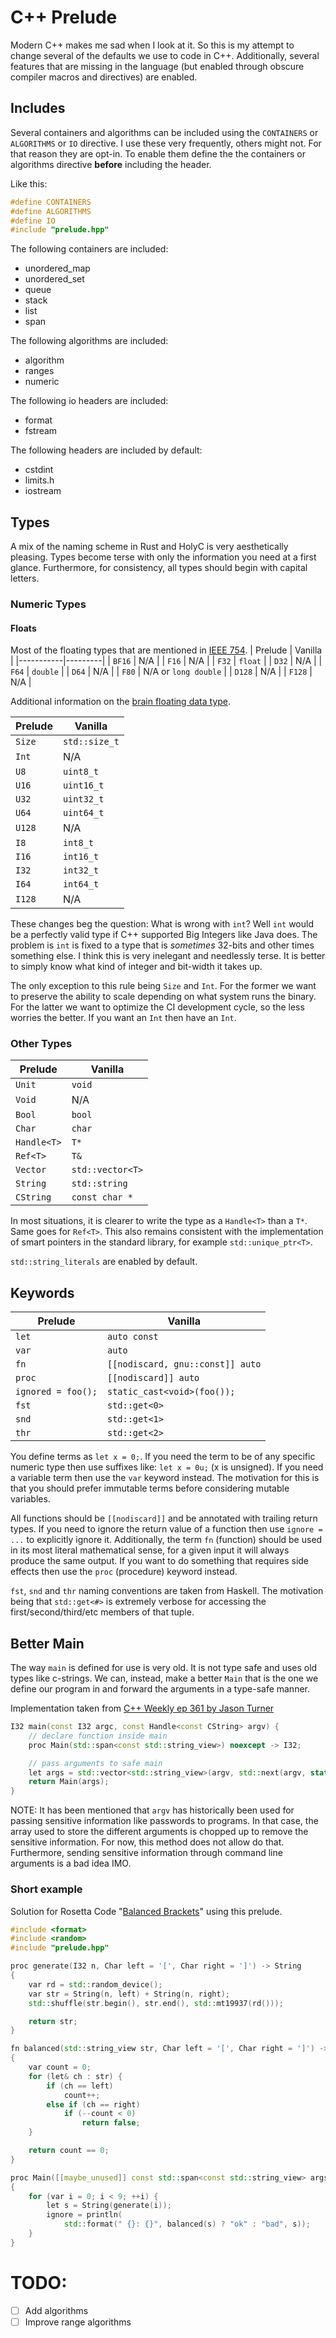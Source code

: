 # C++ Prelude
Modern C++ makes me sad when I look at it. So this is my attempt to change
several of the defaults we use to code in C++. Additionally, several features
that are missing in the language (but enabled through obscure compiler macros
and directives) are enabled.

## Includes
Several containers and algorithms can be included using the `CONTAINERS` or
`ALGORITHMS` or `IO` directive. I use these very frequently, others might not. For that
reason they are opt-in. To enable them define the the containers or algorithms
directive **before** including the header.

Like this:
```cpp
#define CONTAINERS
#define ALGORITHMS
#define IO
#include "prelude.hpp"
```
The following containers are included:
 - unordered_map
 - unordered_set
 - queue
 - stack
 - list
 - span

The following algorithms are included:
 - algorithm
 - ranges
 - numeric

 The following io headers are included:
 - format
 - fstream

The following headers are included by default:
 - cstdint
 - limits.h
 - iostream

## Types
A mix of the naming scheme in Rust and HolyC is very aesthetically pleasing.
Types become terse with only the information you need at a first glance.
Furthermore, for consistency, all types should begin with capital letters.

### Numeric Types

#### Floats
Most of the floating types that are mentioned in [IEEE 754](https://en.wikipedia.org/wiki/IEEE_754).
| Prelude   | Vanilla |
|-----------|---------|
| `BF16`    | N/A |
| `F16`     | N/A |
| `F32`     | `float` |
| `D32`     | N/A |
| `F64`     | `double` |
| `D64`     | N/A |
| `F80`     | N/A or `long double` |
| `D128`    | N/A |
| `F128`    | N/A |

Additional information on the [brain floating data type](https://en.wikipedia.org/wiki/Bfloat16_floating-point_format).

| Prelude   | Vanilla |
|-----------|---------|
| `Size`    | `std::size_t` |
| `Int`     | N/A |
| `U8`      | `uint8_t` |
| `U16`     | `uint16_t` |
| `U32`     | `uint32_t` |
| `U64`     | `uint64_t` |
| `U128`    | N/A |
| `I8`      | `int8_t` |
| `I16`     | `int16_t` |
| `I32`     | `int32_t` |
| `I64`     | `int64_t` |
| `I128`    | N/A |

These changes beg the question: What is wrong with `int`?
Well `int` would be a perfectly valid type if C++ supported Big Integers like
Java does. The problem is `int` is fixed to a type that is _sometimes_ 32-bits
and other times something else. I think this is very inelegant and needlessly
terse. It is better to simply know what kind of integer and bit-width it takes
up.

The only exception to this rule being `Size` and `Int`. For the former we want
to preserve the ability to scale depending on what system runs the binary. For
the latter we want to optimize the CI development cycle, so the less worries the
better. If you want an `Int` then have an `Int`.

### Other Types
| Prelude   | Vanilla |
|-----------|---------|
| `Unit`    | `void` |
| `Void`    | N/A |
| `Bool`    | `bool` |
| `Char`    | `char` |
| `Handle<T>`  | `T*` |
| `Ref<T>`  | `T&` |
| `Vector`  | `std::vector<T>` |
| `String`  | `std::string` |
| `CString` | `const char *` |

In most situations, it is clearer to write the type as a `Handle<T>` than a `T*`.
Same goes for `Ref<T>`.
This also remains consistent with the implementation of smart pointers in the
standard library, for example `std::unique_ptr<T>`.

`std::string_literals` are enabled by default.

## Keywords
| Prelude   | Vanilla |
|-----------|---------|
| `let`     | `auto const` |
| `var`     | `auto` |
| `fn`      | `[[nodiscard, gnu::const]] auto` |
| `proc`    | `[[nodiscard]] auto` |
| `ignored = foo();` | `static_cast<void>(foo());`
| `fst`     | `std::get<0>` |
| `snd`     | `std::get<1>` |
| `thr`     | `std::get<2>` |

You define terms as `let x = 0;`. If you need the term to be of any specific
numeric type then use suffixes like: `let x = 0u;` (x is unsigned).
If you need a variable term then use the `var` keyword instead. The motivation
for this is that you should prefer immutable terms before considering mutable
variables.

All functions should be `[[nodiscard]]` and be annotated with trailing return
types.
If you need to ignore the return value of a function then use `ignore = ...` to
explicitly ignore it.
Additionally, the term `fn` (function) should be used in its most literal
mathematical sense, for a given input it will always produce the same output.
If you want to do something that requires side effects then use the `proc`
(procedure) keyword instead.

`fst`, `snd` and `thr` naming conventions are taken from Haskell. The motivation
being that `std::get<#>` is extremely verbose for accessing the
first/second/third/etc members of that tuple.

## Better Main
The way `main` is defined for use is very old. It is not type safe and uses old
types like c-strings. We can, instead, make a better `Main` that is the one we
define our program in and forward the arguments in a type-safe manner.

Implementation taken from [C++ Weekly ep 361 by Jason Turner](https://www.youtube.com/watch?v=zCzD9uSDI8c)
```cpp
I32 main(const I32 argc, const Handle<const CString> argv) {
    // declare function inside main
	proc Main(std::span<const std::string_view>) noexcept -> I32;

    // pass arguments to safe main
	let args = std::vector<std::string_view>(argv, std::next(argv, static_cast<std::ptrdiff_t>(argc)));
	return Main(args);
}
```

NOTE: It has been mentioned that `argv` has historically been used for passing
sensitive information like passwords to programs. In that case, the array used
to store the different arguments is chopped up to remove the sensitive
information. For now, this method does not allow do that. Furthermore,
sending sensitive information through command line arguments is a bad idea IMO.

### Short example
Solution for Rosetta Code "[Balanced Brackets](https://rosettacode.org/wiki/Balanced_brackets)"
using this prelude.
```cpp
#include <format>
#include <random>
#include "prelude.hpp"

proc generate(I32 n, Char left = '[', Char right = ']') -> String
{
	var rd = std::random_device();
	var str = String(n, left) + String(n, right);
	std::shuffle(str.begin(), str.end(), std::mt19937(rd()));

	return str;
}

fn balanced(std::string_view str, Char left = '[', Char right = ']') -> Bool
{
	var count = 0;
	for (let& ch : str) {
		if (ch == left)
			count++;
		else if (ch == right)
			if (--count < 0)
				return false;
	}

	return count == 0;
}

proc Main([[maybe_unused]] const std::span<const std::string_view> args) -> I32
{
	for (var i = 0; i < 9; ++i) {
		let s = String(generate(i));
		ignore = println(
		    std::format(" {}: {}", balanced(s) ? "ok" : "bad", s));
	}
}
```

# TODO:
- [ ] Add algorithms
- [ ] Improve range algorithms
